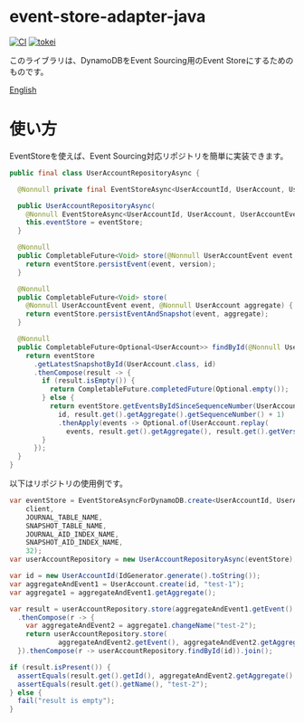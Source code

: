 # event-store-adapter-java

[![CI](https://github.com/j5ik2o/event-store-adapter-java/actions/workflows/ci.yml/badge.svg)](https://github.com/j5ik2o/event-store-adapter-java/actions/workflows/ci.yml)
[![tokei](https://tokei.rs/b1/github/j5ik2o/event-store-adapter-java)](https://github.com/XAMPPRocky/tokei)

このライブラリは、DynamoDBをEvent Sourcing用のEvent Storeにするためのものです。

[English](./README.md)

# 使い方

EventStoreを使えば、Event Sourcing対応リポジトリを簡単に実装できます。

```java
public final class UserAccountRepositoryAsync {

  @Nonnull private final EventStoreAsync<UserAccountId, UserAccount, UserAccountEvent> eventStore;

  public UserAccountRepositoryAsync(
    @Nonnull EventStoreAsync<UserAccountId, UserAccount, UserAccountEvent> eventStore) {
    this.eventStore = eventStore;
  }

  @Nonnull
  public CompletableFuture<Void> store(@Nonnull UserAccountEvent event, long version) {
    return eventStore.persistEvent(event, version);
  }

  @Nonnull
  public CompletableFuture<Void> store(
    @Nonnull UserAccountEvent event, @Nonnull UserAccount aggregate) {
    return eventStore.persistEventAndSnapshot(event, aggregate);
  }

  @Nonnull
  public CompletableFuture<Optional<UserAccount>> findById(@Nonnull UserAccountId id) {
    return eventStore
      .getLatestSnapshotById(UserAccount.class, id)
      .thenCompose(result -> {
        if (result.isEmpty()) {
          return CompletableFuture.completedFuture(Optional.empty());
        } else {
          return eventStore.getEventsByIdSinceSequenceNumber(UserAccountEvent.class,
            id, result.get().getAggregate().getSequenceNumber() + 1)
            .thenApply(events -> Optional.of(UserAccount.replay(
              events, result.get().getAggregate(), result.get().getVersion())));
        }
      });
  }
}
```

以下はリポジトリの使用例です。

```java
var eventStore = EventStoreAsyncForDynamoDB.create<UserAccountId, UserAccount, UserAccountEvent>(
    client,
    JOURNAL_TABLE_NAME,
    SNAPSHOT_TABLE_NAME,
    JOURNAL_AID_INDEX_NAME,
    SNAPSHOT_AID_INDEX_NAME,
    32);
var userAccountRepository = new UserAccountRepositoryAsync(eventStore);

var id = new UserAccountId(IdGenerator.generate().toString());
var aggregateAndEvent1 = UserAccount.create(id, "test-1");
var aggregate1 = aggregateAndEvent1.getAggregate();

var result = userAccountRepository.store(aggregateAndEvent1.getEvent(), aggregate1)
  .thenCompose(r -> {
    var aggregateAndEvent2 = aggregate1.changeName("test-2");
    return userAccountRepository.store(
            aggregateAndEvent2.getEvent(), aggregateAndEvent2.getAggregate().getVersion());
  }).thenCompose(r -> userAccountRepository.findById(id)).join();

if (result.isPresent()) {
  assertEquals(result.get().getId(), aggregateAndEvent2.getAggregate().getId());
  assertEquals(result.get().getName(), "test-2");
} else {
  fail("result is empty");
}
```

